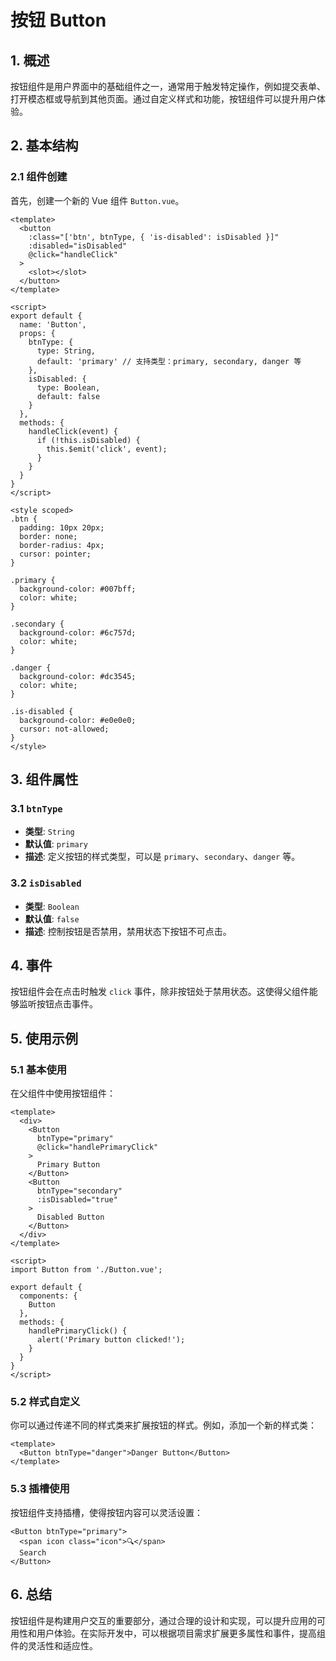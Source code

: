 # 按钮 Button

## 1. 概述
按钮组件是用户界面中的基础组件之一，通常用于触发特定操作，例如提交表单、打开模态框或导航到其他页面。通过自定义样式和功能，按钮组件可以提升用户体验。

## 2. 基本结构

### 2.1 组件创建
首先，创建一个新的 Vue 组件 `Button.vue`。

```vue
<template>
  <button
    :class="['btn', btnType, { 'is-disabled': isDisabled }]"
    :disabled="isDisabled"
    @click="handleClick"
  >
    <slot></slot>
  </button>
</template>

<script>
export default {
  name: 'Button',
  props: {
    btnType: {
      type: String,
      default: 'primary' // 支持类型：primary, secondary, danger 等
    },
    isDisabled: {
      type: Boolean,
      default: false
    }
  },
  methods: {
    handleClick(event) {
      if (!this.isDisabled) {
        this.$emit('click', event);
      }
    }
  }
}
</script>

<style scoped>
.btn {
  padding: 10px 20px;
  border: none;
  border-radius: 4px;
  cursor: pointer;
}

.primary {
  background-color: #007bff;
  color: white;
}

.secondary {
  background-color: #6c757d;
  color: white;
}

.danger {
  background-color: #dc3545;
  color: white;
}

.is-disabled {
  background-color: #e0e0e0;
  cursor: not-allowed;
}
</style>
```

## 3. 组件属性

### 3.1 `btnType`
- **类型**: `String`
- **默认值**: `primary`
- **描述**: 定义按钮的样式类型，可以是 `primary`、`secondary`、`danger` 等。

### 3.2 `isDisabled`
- **类型**: `Boolean`
- **默认值**: `false`
- **描述**: 控制按钮是否禁用，禁用状态下按钮不可点击。

## 4. 事件
按钮组件会在点击时触发 `click` 事件，除非按钮处于禁用状态。这使得父组件能够监听按钮点击事件。

## 5. 使用示例

### 5.1 基本使用
在父组件中使用按钮组件：

```vue
<template>
  <div>
    <Button 
      btnType="primary" 
      @click="handlePrimaryClick"
    >
      Primary Button
    </Button>
    <Button 
      btnType="secondary" 
      :isDisabled="true"
    >
      Disabled Button
    </Button>
  </div>
</template>

<script>
import Button from './Button.vue';

export default {
  components: {
    Button
  },
  methods: {
    handlePrimaryClick() {
      alert('Primary button clicked!');
    }
  }
}
</script>
```

### 5.2 样式自定义
你可以通过传递不同的样式类来扩展按钮的样式。例如，添加一个新的样式类：

```vue
<template>
  <Button btnType="danger">Danger Button</Button>
</template>
```

### 5.3 插槽使用
按钮组件支持插槽，使得按钮内容可以灵活设置：

```vue
<Button btnType="primary">
  <span icon class="icon">🔍</span>
  Search
</Button>
```

## 6. 总结
按钮组件是构建用户交互的重要部分，通过合理的设计和实现，可以提升应用的可用性和用户体验。在实际开发中，可以根据项目需求扩展更多属性和事件，提高组件的灵活性和适应性。